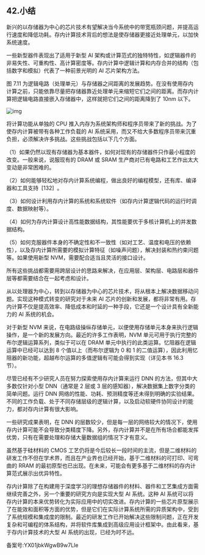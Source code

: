## 42.小结
新兴的以存储器为中心的芯片技术有望解决当今系统中的带宽瓶颈问题，并提高运行速度和降低功耗。存内计算技术背后的想法是使存储器更接近处理单元，以加快系统速度。 


一些新型器件表现出了适用于新型 AI 架构或计算范式的独特特性，如逻辑器件的非易失性、可重构性、高计算密度等。存内计算中逻辑计算和内存合并的结构（包括数字和模拟）代表了一种前景光明的 AI 芯片架构方法。 


图 7.11 为逻辑电路（处理单元）与存储器之间距离的发展趋势。在没有使用存内计算之前，只能依靠尽量把存储器靠近处理单元来缩短它们之间的距离。而存内计算把逻辑电路直接嵌入存储器中，这样就把它们之间的距离降到了 10nm 以下。 


![img](https://pic1.zhimg.com/v2-da6f6f762d4782e37a8e8b9c158192e7.webp)

将计算功能从单独的 CPU 推入内存为系统架构师和程序员带来了新的挑战。为了使存内计算被带有各种工作负载的 AI 系统采用，而又不给大多数程序员带来沉重负担，必须解决许多挑战。这些挑战包括以下几个方面。 


（1）如果仍然以现有存储器为基本器件，如何对现有的存储器件只作最小程度的改变。一般来说，说服现有的 DRAM 或 SRAM 生产商对已有电路和工艺作出太大变动是非常困难的。 


（2）如何能够轻松地对存内计算系统编程，做出良好的编程模型，还有库、编译器和工具支持  [132]  。 


（3）如何设计利用存内计算的系统和系统软件（如存内计算逻辑代码的运行时调度、数据映射等）。 


（4）如何为存内计算设计高性能数据结构，其性能要优于多核计算机上的并发数据结构。 


（5）如何克服器件本身的不确定性和不一致性（如对工艺、温度和电压的依赖性），以及存内计算所需要的模拟计算特征（如噪声问题），解决封装和热约束问题等。如果使用新型 NVM，需要配合适当且灵活的接口设计。 


所有这些挑战都需要用跨层设计的思路来解决，在应用层、架构层、电路层和器件层等都需要结合在一起考虑和设计。 


从以处理器为中心，转到以存储器为中心的芯片技术，将从根本上解决数据移动问题。实现这种模式转变的研究对于未来 AI 芯片的创新和发展，都将非常有用。存内计算不仅是提高效率、降低成本和时延的一种手段，它还是一个设计具有全新能力的 AI 系统的机会。 


对于新型 NVM 来说，在电路级操纵存储单元，以便使用存储单元本身来执行逻辑操作，是一个新的发展方向。最近的许多工作表明，NVM 单元可用于执行完整的布尔逻辑运算系列，类似于可以在 DRAM 单元中执行的此类运算。忆阻器在逻辑运算中已经可以达到 8 个值以上（而布尔逻辑为 0 和 1 的二值运算），因此利用忆阻器的新功能，超越布尔运算的多值逻辑有可能会得到实现（详见本书 16.3 节）。 


尽管已经有不少研究人员在努力探索使用存内计算来运行 DNN 的方法，但其中大多数仅针对小型 DNN（通常是 2 层或 3 层的感知器），解决数据集上数字分类的简单问题。运行 DNN 网络的性能、功耗、预测精度等还未得到明确的实验结果。不同的工作负载、处于不同存储层级的逻辑计算，以及启动软硬件协同设计的能力，都对存内计算有很大影响。 


一些研究成果表明，在 DNN 的层数较少，但是每一层的网络较大的情况下，使用存内计算可能不会导致分类精度下降。另外，存内计算并不是在所有场合都能发挥优势，只有在需要处理和存储大量数据组的情况下才有意义。 


虽然基于硅材料的 CMOS 工艺仍将是今后较长一段时间的主流，但是二维材料的研发工作不但在学术界，而且在产业界也已经开始，基于二维材料的可打印、可弯曲的 RRAM 的最初原型也已出现。在未来，可能会有更多基于二维材料的存内计算范式展示出优异特性。 


存内计算除了在构建用于深度学习的理想存储器件的材料、器件和工艺集成方面需继续完善之外，另一个重要的研究方向是实现大型 AI 系统。这种 AI 系统可以将存内计算的本来优势转化为实际应用中的切实改进。存内计算的一些芯片原型展示了在能效和面积等方面的优势，但是它们在实际计算系统所需的异质架构中，受到了系统规模和集成度的限制。最近的研发工作已开始解决这些限制问题，正在开发复杂和可编程的体系结构，并将软件库集成到高级应用设计框架中。由此看来，基于存内计算技术的大型 AI 系统的出现，已经为时不远。 


备案号:YX01jbkWgwB9w7Lle

